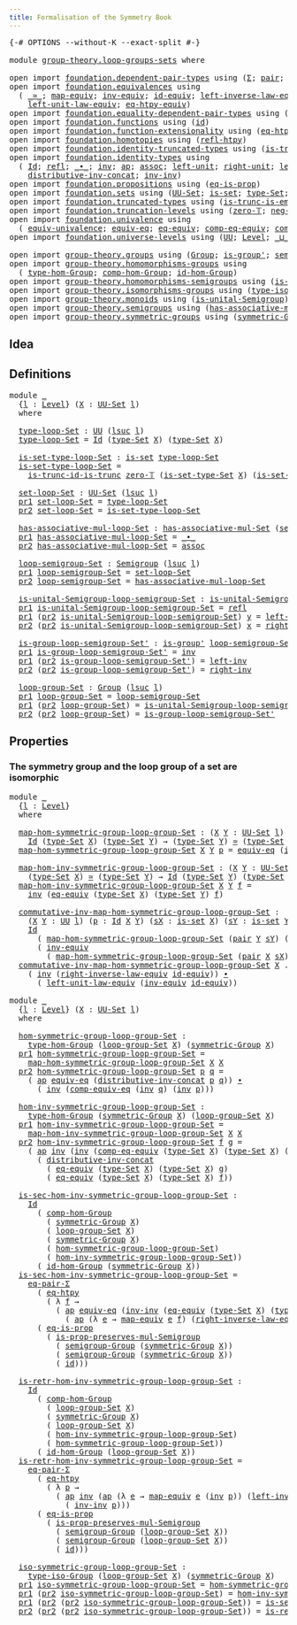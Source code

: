 ```yaml
---
title: Formalisation of the Symmetry Book
---
```


<pre class="Agda"><a id="60" class="Symbol">{-#</a> <a id="64" class="Keyword">OPTIONS</a> <a id="72" class="Pragma">--without-K</a> <a id="84" class="Pragma">--exact-split</a> <a id="98" class="Symbol">#-}</a>

<a id="103" class="Keyword">module</a> <a id="110" href="group-theory.loop-groups-sets.html" class="Module">group-theory.loop-groups-sets</a> <a id="140" class="Keyword">where</a>

<a id="147" class="Keyword">open</a> <a id="152" class="Keyword">import</a> <a id="159" href="foundation.dependent-pair-types.html" class="Module">foundation.dependent-pair-types</a> <a id="191" class="Keyword">using</a> <a id="197" class="Symbol">(</a><a id="198" href="foundation-core.dependent-pair-types.html#502" class="Record">Σ</a><a id="199" class="Symbol">;</a> <a id="201" href="foundation-core.dependent-pair-types.html#575" class="InductiveConstructor">pair</a><a id="205" class="Symbol">;</a> <a id="207" href="foundation-core.dependent-pair-types.html#592" class="Field">pr1</a><a id="210" class="Symbol">;</a> <a id="212" href="foundation-core.dependent-pair-types.html#604" class="Field">pr2</a><a id="215" class="Symbol">)</a>
<a id="217" class="Keyword">open</a> <a id="222" class="Keyword">import</a> <a id="229" href="foundation.equivalences.html" class="Module">foundation.equivalences</a> <a id="253" class="Keyword">using</a>
  <a id="261" class="Symbol">(</a> <a id="263" href="foundation-core.equivalences.html#1607" class="Function Operator">_≃_</a><a id="266" class="Symbol">;</a> <a id="268" href="foundation-core.equivalences.html#1807" class="Function">map-equiv</a><a id="277" class="Symbol">;</a> <a id="279" href="foundation-core.equivalences.html#5707" class="Function">inv-equiv</a><a id="288" class="Symbol">;</a> <a id="290" href="foundation-core.equivalences.html#2480" class="Function">id-equiv</a><a id="298" class="Symbol">;</a> <a id="300" href="foundation.equivalences.html#15246" class="Function">left-inverse-law-equiv</a><a id="322" class="Symbol">;</a> <a id="324" href="foundation.equivalences.html#15419" class="Function">right-inverse-law-equiv</a><a id="347" class="Symbol">;</a>
    <a id="353" href="foundation.equivalences.html#15020" class="Function">left-unit-law-equiv</a><a id="372" class="Symbol">;</a> <a id="374" href="foundation.equivalences.html#13465" class="Function">eq-htpy-equiv</a><a id="387" class="Symbol">)</a>
<a id="389" class="Keyword">open</a> <a id="394" class="Keyword">import</a> <a id="401" href="foundation.equality-dependent-pair-types.html" class="Module">foundation.equality-dependent-pair-types</a> <a id="442" class="Keyword">using</a> <a id="448" class="Symbol">(</a><a id="449" href="foundation.equality-dependent-pair-types.html#1372" class="Function">eq-pair-Σ</a><a id="458" class="Symbol">)</a>
<a id="460" class="Keyword">open</a> <a id="465" class="Keyword">import</a> <a id="472" href="foundation.functions.html" class="Module">foundation.functions</a> <a id="493" class="Keyword">using</a> <a id="499" class="Symbol">(</a><a id="500" href="foundation-core.functions.html#309" class="Function">id</a><a id="502" class="Symbol">)</a>
<a id="504" class="Keyword">open</a> <a id="509" class="Keyword">import</a> <a id="516" href="foundation.function-extensionality.html" class="Module">foundation.function-extensionality</a> <a id="551" class="Keyword">using</a> <a id="557" class="Symbol">(</a><a id="558" href="foundation-core.function-extensionality.html#1464" class="Function">eq-htpy</a><a id="565" class="Symbol">)</a>
<a id="567" class="Keyword">open</a> <a id="572" class="Keyword">import</a> <a id="579" href="foundation.homotopies.html" class="Module">foundation.homotopies</a> <a id="601" class="Keyword">using</a> <a id="607" class="Symbol">(</a><a id="608" href="foundation-core.homotopies.html#710" class="Function">refl-htpy</a><a id="617" class="Symbol">)</a>
<a id="619" class="Keyword">open</a> <a id="624" class="Keyword">import</a> <a id="631" href="foundation.identity-truncated-types.html" class="Module">foundation.identity-truncated-types</a> <a id="667" class="Keyword">using</a> <a id="673" class="Symbol">(</a><a id="674" href="foundation.identity-truncated-types.html#643" class="Function">is-trunc-id-is-trunc</a><a id="694" class="Symbol">)</a>
<a id="696" class="Keyword">open</a> <a id="701" class="Keyword">import</a> <a id="708" href="foundation.identity-types.html" class="Module">foundation.identity-types</a> <a id="734" class="Keyword">using</a>
  <a id="742" class="Symbol">(</a> <a id="744" href="foundation-core.identity-types.html#641" class="Datatype">Id</a><a id="746" class="Symbol">;</a> <a id="748" href="foundation-core.identity-types.html#694" class="InductiveConstructor">refl</a><a id="752" class="Symbol">;</a> <a id="754" href="foundation-core.identity-types.html#1239" class="Function Operator">_∙_</a><a id="757" class="Symbol">;</a> <a id="759" href="foundation-core.identity-types.html#1552" class="Function">inv</a><a id="762" class="Symbol">;</a> <a id="764" href="foundation-core.identity-types.html#2853" class="Function">ap</a><a id="766" class="Symbol">;</a> <a id="768" href="foundation-core.identity-types.html#1699" class="Function">assoc</a><a id="773" class="Symbol">;</a> <a id="775" href="foundation-core.identity-types.html#1828" class="Function">left-unit</a><a id="784" class="Symbol">;</a> <a id="786" href="foundation-core.identity-types.html#1905" class="Function">right-unit</a><a id="796" class="Symbol">;</a> <a id="798" href="foundation-core.identity-types.html#1995" class="Function">left-inv</a><a id="806" class="Symbol">;</a> <a id="808" href="foundation-core.identity-types.html#2081" class="Function">right-inv</a><a id="817" class="Symbol">;</a>
    <a id="823" href="foundation-core.identity-types.html#2248" class="Function">distributive-inv-concat</a><a id="846" class="Symbol">;</a> <a id="848" href="foundation-core.identity-types.html#2169" class="Function">inv-inv</a><a id="855" class="Symbol">)</a>
<a id="857" class="Keyword">open</a> <a id="862" class="Keyword">import</a> <a id="869" href="foundation.propositions.html" class="Module">foundation.propositions</a> <a id="893" class="Keyword">using</a> <a id="899" class="Symbol">(</a><a id="900" href="foundation-core.propositions.html#2707" class="Function">eq-is-prop</a><a id="910" class="Symbol">)</a>
<a id="912" class="Keyword">open</a> <a id="917" class="Keyword">import</a> <a id="924" href="foundation.sets.html" class="Module">foundation.sets</a> <a id="940" class="Keyword">using</a> <a id="946" class="Symbol">(</a><a id="947" href="foundation-core.sets.html#1177" class="Function">UU-Set</a><a id="953" class="Symbol">;</a> <a id="955" href="foundation-core.sets.html#1099" class="Function">is-set</a><a id="961" class="Symbol">;</a> <a id="963" href="foundation-core.sets.html#1291" class="Function">type-Set</a><a id="971" class="Symbol">;</a> <a id="973" href="foundation-core.sets.html#1342" class="Function">is-set-type-Set</a><a id="988" class="Symbol">)</a>
<a id="990" class="Keyword">open</a> <a id="995" class="Keyword">import</a> <a id="1002" href="foundation.truncated-types.html" class="Module">foundation.truncated-types</a> <a id="1029" class="Keyword">using</a> <a id="1035" class="Symbol">(</a><a id="1036" href="foundation-core.truncated-types.html#5203" class="Function">is-trunc-is-emb</a><a id="1051" class="Symbol">)</a>
<a id="1053" class="Keyword">open</a> <a id="1058" class="Keyword">import</a> <a id="1065" href="foundation.truncation-levels.html" class="Module">foundation.truncation-levels</a> <a id="1094" class="Keyword">using</a> <a id="1100" class="Symbol">(</a><a id="1101" href="foundation-core.truncation-levels.html#479" class="Function">zero-𝕋</a><a id="1107" class="Symbol">;</a> <a id="1109" href="foundation-core.truncation-levels.html#435" class="Function">neg-one-𝕋</a><a id="1118" class="Symbol">)</a>
<a id="1120" class="Keyword">open</a> <a id="1125" class="Keyword">import</a> <a id="1132" href="foundation.univalence.html" class="Module">foundation.univalence</a> <a id="1154" class="Keyword">using</a>
  <a id="1162" class="Symbol">(</a> <a id="1164" href="foundation.univalence.html#1385" class="Function">equiv-univalence</a><a id="1180" class="Symbol">;</a> <a id="1182" href="foundation-core.univalence.html#832" class="Function">equiv-eq</a><a id="1190" class="Symbol">;</a> <a id="1192" href="foundation.univalence.html#1280" class="Function">eq-equiv</a><a id="1200" class="Symbol">;</a> <a id="1202" href="foundation.univalence.html#3437" class="Function">comp-eq-equiv</a><a id="1215" class="Symbol">;</a> <a id="1217" href="foundation.univalence.html#3259" class="Function">comp-equiv-eq</a><a id="1230" class="Symbol">)</a>
<a id="1232" class="Keyword">open</a> <a id="1237" class="Keyword">import</a> <a id="1244" href="foundation.universe-levels.html" class="Module">foundation.universe-levels</a> <a id="1271" class="Keyword">using</a> <a id="1277" class="Symbol">(</a><a id="1278" href="foundation-core.universe-levels.html#222" class="Primitive">UU</a><a id="1280" class="Symbol">;</a> <a id="1282" href="Agda.Primitive.html#597" class="Postulate">Level</a><a id="1287" class="Symbol">;</a> <a id="1289" href="Agda.Primitive.html#810" class="Primitive Operator">_⊔_</a><a id="1292" class="Symbol">;</a> <a id="1294" href="Agda.Primitive.html#780" class="Primitive">lsuc</a><a id="1298" class="Symbol">)</a>

<a id="1301" class="Keyword">open</a> <a id="1306" class="Keyword">import</a> <a id="1313" href="group-theory.groups.html" class="Module">group-theory.groups</a> <a id="1333" class="Keyword">using</a> <a id="1339" class="Symbol">(</a><a id="1340" href="group-theory.groups.html#2468" class="Function">Group</a><a id="1345" class="Symbol">;</a> <a id="1347" href="group-theory.groups.html#1958" class="Function">is-group&#39;</a><a id="1356" class="Symbol">;</a> <a id="1358" href="group-theory.groups.html#2590" class="Function">semigroup-Group</a><a id="1373" class="Symbol">)</a>
<a id="1375" class="Keyword">open</a> <a id="1380" class="Keyword">import</a> <a id="1387" href="group-theory.homomorphisms-groups.html" class="Module">group-theory.homomorphisms-groups</a> <a id="1421" class="Keyword">using</a>
  <a id="1429" class="Symbol">(</a> <a id="1431" href="group-theory.homomorphisms-groups.html#1617" class="Function">type-hom-Group</a><a id="1445" class="Symbol">;</a> <a id="1447" href="group-theory.homomorphisms-groups.html#2243" class="Function">comp-hom-Group</a><a id="1461" class="Symbol">;</a> <a id="1463" href="group-theory.homomorphisms-groups.html#2074" class="Function">id-hom-Group</a><a id="1475" class="Symbol">)</a>
<a id="1477" class="Keyword">open</a> <a id="1482" class="Keyword">import</a> <a id="1489" href="group-theory.homomorphisms-semigroups.html" class="Module">group-theory.homomorphisms-semigroups</a> <a id="1527" class="Keyword">using</a> <a id="1533" class="Symbol">(</a><a id="1534" href="group-theory.homomorphisms-semigroups.html#2098" class="Function">is-prop-preserves-mul-Semigroup</a><a id="1565" class="Symbol">)</a>
<a id="1567" class="Keyword">open</a> <a id="1572" class="Keyword">import</a> <a id="1579" href="group-theory.isomorphisms-groups.html" class="Module">group-theory.isomorphisms-groups</a> <a id="1612" class="Keyword">using</a> <a id="1618" class="Symbol">(</a><a id="1619" href="group-theory.isomorphisms-groups.html#1701" class="Function">type-iso-Group</a><a id="1633" class="Symbol">)</a>
<a id="1635" class="Keyword">open</a> <a id="1640" class="Keyword">import</a> <a id="1647" href="group-theory.monoids.html" class="Module">group-theory.monoids</a> <a id="1668" class="Keyword">using</a> <a id="1674" class="Symbol">(</a><a id="1675" href="group-theory.monoids.html#897" class="Function">is-unital-Semigroup</a><a id="1694" class="Symbol">)</a>
<a id="1696" class="Keyword">open</a> <a id="1701" class="Keyword">import</a> <a id="1708" href="group-theory.semigroups.html" class="Module">group-theory.semigroups</a> <a id="1732" class="Keyword">using</a> <a id="1738" class="Symbol">(</a><a id="1739" href="group-theory.semigroups.html#611" class="Function">has-associative-mul-Set</a><a id="1762" class="Symbol">;</a> <a id="1764" href="group-theory.semigroups.html#737" class="Function">Semigroup</a><a id="1773" class="Symbol">)</a>
<a id="1775" class="Keyword">open</a> <a id="1780" class="Keyword">import</a> <a id="1787" href="group-theory.symmetric-groups.html" class="Module">group-theory.symmetric-groups</a> <a id="1817" class="Keyword">using</a> <a id="1823" class="Symbol">(</a><a id="1824" href="group-theory.symmetric-groups.html#3597" class="Function">symmetric-Group</a><a id="1839" class="Symbol">)</a>
</pre>
## Idea

## Definitions
<pre class="Agda"><a id="1878" class="Keyword">module</a> <a id="1885" href="group-theory.loop-groups-sets.html#1885" class="Module">_</a>
  <a id="1889" class="Symbol">{</a><a id="1890" href="group-theory.loop-groups-sets.html#1890" class="Bound">l</a> <a id="1892" class="Symbol">:</a> <a id="1894" href="Agda.Primitive.html#597" class="Postulate">Level</a><a id="1899" class="Symbol">}</a> <a id="1901" class="Symbol">(</a><a id="1902" href="group-theory.loop-groups-sets.html#1902" class="Bound">X</a> <a id="1904" class="Symbol">:</a> <a id="1906" href="foundation-core.sets.html#1177" class="Function">UU-Set</a> <a id="1913" href="group-theory.loop-groups-sets.html#1890" class="Bound">l</a><a id="1914" class="Symbol">)</a>
  <a id="1918" class="Keyword">where</a>

  <a id="1927" href="group-theory.loop-groups-sets.html#1927" class="Function">type-loop-Set</a> <a id="1941" class="Symbol">:</a> <a id="1943" href="foundation-core.universe-levels.html#222" class="Primitive">UU</a> <a id="1946" class="Symbol">(</a><a id="1947" href="Agda.Primitive.html#780" class="Primitive">lsuc</a> <a id="1952" href="group-theory.loop-groups-sets.html#1890" class="Bound">l</a><a id="1953" class="Symbol">)</a>
  <a id="1957" href="group-theory.loop-groups-sets.html#1927" class="Function">type-loop-Set</a> <a id="1971" class="Symbol">=</a> <a id="1973" href="foundation-core.identity-types.html#641" class="Datatype">Id</a> <a id="1976" class="Symbol">(</a><a id="1977" href="foundation-core.sets.html#1291" class="Function">type-Set</a> <a id="1986" href="group-theory.loop-groups-sets.html#1902" class="Bound">X</a><a id="1987" class="Symbol">)</a> <a id="1989" class="Symbol">(</a><a id="1990" href="foundation-core.sets.html#1291" class="Function">type-Set</a> <a id="1999" href="group-theory.loop-groups-sets.html#1902" class="Bound">X</a><a id="2000" class="Symbol">)</a>

  <a id="2005" href="group-theory.loop-groups-sets.html#2005" class="Function">is-set-type-loop-Set</a> <a id="2026" class="Symbol">:</a> <a id="2028" href="foundation-core.sets.html#1099" class="Function">is-set</a> <a id="2035" href="group-theory.loop-groups-sets.html#1927" class="Function">type-loop-Set</a>
  <a id="2051" href="group-theory.loop-groups-sets.html#2005" class="Function">is-set-type-loop-Set</a> <a id="2072" class="Symbol">=</a>
    <a id="2078" href="foundation.identity-truncated-types.html#643" class="Function">is-trunc-id-is-trunc</a> <a id="2099" href="foundation-core.truncation-levels.html#479" class="Function">zero-𝕋</a> <a id="2106" class="Symbol">(</a><a id="2107" href="foundation-core.sets.html#1342" class="Function">is-set-type-Set</a> <a id="2123" href="group-theory.loop-groups-sets.html#1902" class="Bound">X</a><a id="2124" class="Symbol">)</a> <a id="2126" class="Symbol">(</a><a id="2127" href="foundation-core.sets.html#1342" class="Function">is-set-type-Set</a> <a id="2143" href="group-theory.loop-groups-sets.html#1902" class="Bound">X</a><a id="2144" class="Symbol">)</a>

  <a id="2149" href="group-theory.loop-groups-sets.html#2149" class="Function">set-loop-Set</a> <a id="2162" class="Symbol">:</a> <a id="2164" href="foundation-core.sets.html#1177" class="Function">UU-Set</a> <a id="2171" class="Symbol">(</a><a id="2172" href="Agda.Primitive.html#780" class="Primitive">lsuc</a> <a id="2177" href="group-theory.loop-groups-sets.html#1890" class="Bound">l</a><a id="2178" class="Symbol">)</a>
  <a id="2182" href="foundation-core.dependent-pair-types.html#592" class="Field">pr1</a> <a id="2186" href="group-theory.loop-groups-sets.html#2149" class="Function">set-loop-Set</a> <a id="2199" class="Symbol">=</a> <a id="2201" href="group-theory.loop-groups-sets.html#1927" class="Function">type-loop-Set</a>
  <a id="2217" href="foundation-core.dependent-pair-types.html#604" class="Field">pr2</a> <a id="2221" href="group-theory.loop-groups-sets.html#2149" class="Function">set-loop-Set</a> <a id="2234" class="Symbol">=</a> <a id="2236" href="group-theory.loop-groups-sets.html#2005" class="Function">is-set-type-loop-Set</a>

  <a id="2260" href="group-theory.loop-groups-sets.html#2260" class="Function">has-associative-mul-loop-Set</a> <a id="2289" class="Symbol">:</a> <a id="2291" href="group-theory.semigroups.html#611" class="Function">has-associative-mul-Set</a> <a id="2315" class="Symbol">(</a><a id="2316" href="group-theory.loop-groups-sets.html#2149" class="Function">set-loop-Set</a><a id="2328" class="Symbol">)</a>
  <a id="2332" href="foundation-core.dependent-pair-types.html#592" class="Field">pr1</a> <a id="2336" href="group-theory.loop-groups-sets.html#2260" class="Function">has-associative-mul-loop-Set</a> <a id="2365" class="Symbol">=</a> <a id="2367" href="foundation-core.identity-types.html#1239" class="Function Operator">_∙_</a>
  <a id="2373" href="foundation-core.dependent-pair-types.html#604" class="Field">pr2</a> <a id="2377" href="group-theory.loop-groups-sets.html#2260" class="Function">has-associative-mul-loop-Set</a> <a id="2406" class="Symbol">=</a> <a id="2408" href="foundation-core.identity-types.html#1699" class="Function">assoc</a>

  <a id="2417" href="group-theory.loop-groups-sets.html#2417" class="Function">loop-semigroup-Set</a> <a id="2436" class="Symbol">:</a> <a id="2438" href="group-theory.semigroups.html#737" class="Function">Semigroup</a> <a id="2448" class="Symbol">(</a><a id="2449" href="Agda.Primitive.html#780" class="Primitive">lsuc</a> <a id="2454" href="group-theory.loop-groups-sets.html#1890" class="Bound">l</a><a id="2455" class="Symbol">)</a>
  <a id="2459" href="foundation-core.dependent-pair-types.html#592" class="Field">pr1</a> <a id="2463" href="group-theory.loop-groups-sets.html#2417" class="Function">loop-semigroup-Set</a> <a id="2482" class="Symbol">=</a> <a id="2484" href="group-theory.loop-groups-sets.html#2149" class="Function">set-loop-Set</a>
  <a id="2499" href="foundation-core.dependent-pair-types.html#604" class="Field">pr2</a> <a id="2503" href="group-theory.loop-groups-sets.html#2417" class="Function">loop-semigroup-Set</a> <a id="2522" class="Symbol">=</a> <a id="2524" href="group-theory.loop-groups-sets.html#2260" class="Function">has-associative-mul-loop-Set</a>

  <a id="2556" href="group-theory.loop-groups-sets.html#2556" class="Function">is-unital-Semigroup-loop-semigroup-Set</a> <a id="2595" class="Symbol">:</a> <a id="2597" href="group-theory.monoids.html#897" class="Function">is-unital-Semigroup</a> <a id="2617" href="group-theory.loop-groups-sets.html#2417" class="Function">loop-semigroup-Set</a>
  <a id="2638" href="foundation-core.dependent-pair-types.html#592" class="Field">pr1</a> <a id="2642" href="group-theory.loop-groups-sets.html#2556" class="Function">is-unital-Semigroup-loop-semigroup-Set</a> <a id="2681" class="Symbol">=</a> <a id="2683" href="foundation-core.identity-types.html#694" class="InductiveConstructor">refl</a>
  <a id="2690" href="foundation-core.dependent-pair-types.html#592" class="Field">pr1</a> <a id="2694" class="Symbol">(</a><a id="2695" href="foundation-core.dependent-pair-types.html#604" class="Field">pr2</a> <a id="2699" href="group-theory.loop-groups-sets.html#2556" class="Function">is-unital-Semigroup-loop-semigroup-Set</a><a id="2737" class="Symbol">)</a> <a id="2739" href="group-theory.loop-groups-sets.html#2739" class="Bound">y</a> <a id="2741" class="Symbol">=</a> <a id="2743" href="foundation-core.identity-types.html#1828" class="Function">left-unit</a>
  <a id="2755" href="foundation-core.dependent-pair-types.html#604" class="Field">pr2</a> <a id="2759" class="Symbol">(</a><a id="2760" href="foundation-core.dependent-pair-types.html#604" class="Field">pr2</a> <a id="2764" href="group-theory.loop-groups-sets.html#2556" class="Function">is-unital-Semigroup-loop-semigroup-Set</a><a id="2802" class="Symbol">)</a> <a id="2804" href="group-theory.loop-groups-sets.html#2804" class="Bound">x</a> <a id="2806" class="Symbol">=</a> <a id="2808" href="foundation-core.identity-types.html#1905" class="Function">right-unit</a>

  <a id="2822" href="group-theory.loop-groups-sets.html#2822" class="Function">is-group-loop-semigroup-Set&#39;</a> <a id="2851" class="Symbol">:</a> <a id="2853" href="group-theory.groups.html#1958" class="Function">is-group&#39;</a> <a id="2863" href="group-theory.loop-groups-sets.html#2417" class="Function">loop-semigroup-Set</a> <a id="2882" href="group-theory.loop-groups-sets.html#2556" class="Function">is-unital-Semigroup-loop-semigroup-Set</a>
  <a id="2923" href="foundation-core.dependent-pair-types.html#592" class="Field">pr1</a> <a id="2927" href="group-theory.loop-groups-sets.html#2822" class="Function">is-group-loop-semigroup-Set&#39;</a> <a id="2956" class="Symbol">=</a> <a id="2958" href="foundation-core.identity-types.html#1552" class="Function">inv</a>
  <a id="2964" href="foundation-core.dependent-pair-types.html#592" class="Field">pr1</a> <a id="2968" class="Symbol">(</a><a id="2969" href="foundation-core.dependent-pair-types.html#604" class="Field">pr2</a> <a id="2973" href="group-theory.loop-groups-sets.html#2822" class="Function">is-group-loop-semigroup-Set&#39;</a><a id="3001" class="Symbol">)</a> <a id="3003" class="Symbol">=</a> <a id="3005" href="foundation-core.identity-types.html#1995" class="Function">left-inv</a>
  <a id="3016" href="foundation-core.dependent-pair-types.html#604" class="Field">pr2</a> <a id="3020" class="Symbol">(</a><a id="3021" href="foundation-core.dependent-pair-types.html#604" class="Field">pr2</a> <a id="3025" href="group-theory.loop-groups-sets.html#2822" class="Function">is-group-loop-semigroup-Set&#39;</a><a id="3053" class="Symbol">)</a> <a id="3055" class="Symbol">=</a> <a id="3057" href="foundation-core.identity-types.html#2081" class="Function">right-inv</a>

  <a id="3070" href="group-theory.loop-groups-sets.html#3070" class="Function">loop-group-Set</a> <a id="3085" class="Symbol">:</a> <a id="3087" href="group-theory.groups.html#2468" class="Function">Group</a> <a id="3093" class="Symbol">(</a><a id="3094" href="Agda.Primitive.html#780" class="Primitive">lsuc</a> <a id="3099" href="group-theory.loop-groups-sets.html#1890" class="Bound">l</a><a id="3100" class="Symbol">)</a>
  <a id="3104" href="foundation-core.dependent-pair-types.html#592" class="Field">pr1</a> <a id="3108" href="group-theory.loop-groups-sets.html#3070" class="Function">loop-group-Set</a> <a id="3123" class="Symbol">=</a> <a id="3125" href="group-theory.loop-groups-sets.html#2417" class="Function">loop-semigroup-Set</a>
  <a id="3146" href="foundation-core.dependent-pair-types.html#592" class="Field">pr1</a> <a id="3150" class="Symbol">(</a><a id="3151" href="foundation-core.dependent-pair-types.html#604" class="Field">pr2</a> <a id="3155" href="group-theory.loop-groups-sets.html#3070" class="Function">loop-group-Set</a><a id="3169" class="Symbol">)</a> <a id="3171" class="Symbol">=</a> <a id="3173" href="group-theory.loop-groups-sets.html#2556" class="Function">is-unital-Semigroup-loop-semigroup-Set</a>
  <a id="3214" href="foundation-core.dependent-pair-types.html#604" class="Field">pr2</a> <a id="3218" class="Symbol">(</a><a id="3219" href="foundation-core.dependent-pair-types.html#604" class="Field">pr2</a> <a id="3223" href="group-theory.loop-groups-sets.html#3070" class="Function">loop-group-Set</a><a id="3237" class="Symbol">)</a> <a id="3239" class="Symbol">=</a> <a id="3241" href="group-theory.loop-groups-sets.html#2822" class="Function">is-group-loop-semigroup-Set&#39;</a>
</pre>
## Properties

### The symmetry group and the loop group of a set are isomorphic

<pre class="Agda"><a id="3365" class="Keyword">module</a> <a id="3372" href="group-theory.loop-groups-sets.html#3372" class="Module">_</a>
  <a id="3376" class="Symbol">{</a><a id="3377" href="group-theory.loop-groups-sets.html#3377" class="Bound">l</a> <a id="3379" class="Symbol">:</a> <a id="3381" href="Agda.Primitive.html#597" class="Postulate">Level</a><a id="3386" class="Symbol">}</a>
  <a id="3390" class="Keyword">where</a>

  <a id="3399" href="group-theory.loop-groups-sets.html#3399" class="Function">map-hom-symmetric-group-loop-group-Set</a> <a id="3438" class="Symbol">:</a> <a id="3440" class="Symbol">(</a><a id="3441" href="group-theory.loop-groups-sets.html#3441" class="Bound">X</a> <a id="3443" href="group-theory.loop-groups-sets.html#3443" class="Bound">Y</a> <a id="3445" class="Symbol">:</a> <a id="3447" href="foundation-core.sets.html#1177" class="Function">UU-Set</a> <a id="3454" href="group-theory.loop-groups-sets.html#3377" class="Bound">l</a><a id="3455" class="Symbol">)</a> <a id="3457" class="Symbol">→</a>
    <a id="3463" href="foundation-core.identity-types.html#641" class="Datatype">Id</a> <a id="3466" class="Symbol">(</a><a id="3467" href="foundation-core.sets.html#1291" class="Function">type-Set</a> <a id="3476" href="group-theory.loop-groups-sets.html#3441" class="Bound">X</a><a id="3477" class="Symbol">)</a> <a id="3479" class="Symbol">(</a><a id="3480" href="foundation-core.sets.html#1291" class="Function">type-Set</a> <a id="3489" href="group-theory.loop-groups-sets.html#3443" class="Bound">Y</a><a id="3490" class="Symbol">)</a> <a id="3492" class="Symbol">→</a> <a id="3494" class="Symbol">(</a><a id="3495" href="foundation-core.sets.html#1291" class="Function">type-Set</a> <a id="3504" href="group-theory.loop-groups-sets.html#3443" class="Bound">Y</a><a id="3505" class="Symbol">)</a> <a id="3507" href="foundation-core.equivalences.html#1607" class="Function Operator">≃</a> <a id="3509" class="Symbol">(</a><a id="3510" href="foundation-core.sets.html#1291" class="Function">type-Set</a> <a id="3519" href="group-theory.loop-groups-sets.html#3441" class="Bound">X</a><a id="3520" class="Symbol">)</a>
  <a id="3524" href="group-theory.loop-groups-sets.html#3399" class="Function">map-hom-symmetric-group-loop-group-Set</a> <a id="3563" href="group-theory.loop-groups-sets.html#3563" class="Bound">X</a> <a id="3565" href="group-theory.loop-groups-sets.html#3565" class="Bound">Y</a> <a id="3567" href="group-theory.loop-groups-sets.html#3567" class="Bound">p</a> <a id="3569" class="Symbol">=</a> <a id="3571" href="foundation-core.univalence.html#832" class="Function">equiv-eq</a> <a id="3580" class="Symbol">(</a><a id="3581" href="foundation-core.identity-types.html#1552" class="Function">inv</a> <a id="3585" href="group-theory.loop-groups-sets.html#3567" class="Bound">p</a><a id="3586" class="Symbol">)</a>

  <a id="3591" href="group-theory.loop-groups-sets.html#3591" class="Function">map-hom-inv-symmetric-group-loop-group-Set</a> <a id="3634" class="Symbol">:</a> <a id="3636" class="Symbol">(</a><a id="3637" href="group-theory.loop-groups-sets.html#3637" class="Bound">X</a> <a id="3639" href="group-theory.loop-groups-sets.html#3639" class="Bound">Y</a> <a id="3641" class="Symbol">:</a> <a id="3643" href="foundation-core.sets.html#1177" class="Function">UU-Set</a> <a id="3650" href="group-theory.loop-groups-sets.html#3377" class="Bound">l</a><a id="3651" class="Symbol">)</a> <a id="3653" class="Symbol">→</a>
    <a id="3659" class="Symbol">(</a><a id="3660" href="foundation-core.sets.html#1291" class="Function">type-Set</a> <a id="3669" href="group-theory.loop-groups-sets.html#3637" class="Bound">X</a><a id="3670" class="Symbol">)</a> <a id="3672" href="foundation-core.equivalences.html#1607" class="Function Operator">≃</a> <a id="3674" class="Symbol">(</a><a id="3675" href="foundation-core.sets.html#1291" class="Function">type-Set</a> <a id="3684" href="group-theory.loop-groups-sets.html#3639" class="Bound">Y</a><a id="3685" class="Symbol">)</a> <a id="3687" class="Symbol">→</a> <a id="3689" href="foundation-core.identity-types.html#641" class="Datatype">Id</a> <a id="3692" class="Symbol">(</a><a id="3693" href="foundation-core.sets.html#1291" class="Function">type-Set</a> <a id="3702" href="group-theory.loop-groups-sets.html#3639" class="Bound">Y</a><a id="3703" class="Symbol">)</a> <a id="3705" class="Symbol">(</a><a id="3706" href="foundation-core.sets.html#1291" class="Function">type-Set</a> <a id="3715" href="group-theory.loop-groups-sets.html#3637" class="Bound">X</a><a id="3716" class="Symbol">)</a>
  <a id="3720" href="group-theory.loop-groups-sets.html#3591" class="Function">map-hom-inv-symmetric-group-loop-group-Set</a> <a id="3763" href="group-theory.loop-groups-sets.html#3763" class="Bound">X</a> <a id="3765" href="group-theory.loop-groups-sets.html#3765" class="Bound">Y</a> <a id="3767" href="group-theory.loop-groups-sets.html#3767" class="Bound">f</a> <a id="3769" class="Symbol">=</a>
    <a id="3775" href="foundation-core.identity-types.html#1552" class="Function">inv</a> <a id="3779" class="Symbol">(</a><a id="3780" href="foundation.univalence.html#1280" class="Function">eq-equiv</a> <a id="3789" class="Symbol">(</a><a id="3790" href="foundation-core.sets.html#1291" class="Function">type-Set</a> <a id="3799" href="group-theory.loop-groups-sets.html#3763" class="Bound">X</a><a id="3800" class="Symbol">)</a> <a id="3802" class="Symbol">(</a><a id="3803" href="foundation-core.sets.html#1291" class="Function">type-Set</a> <a id="3812" href="group-theory.loop-groups-sets.html#3765" class="Bound">Y</a><a id="3813" class="Symbol">)</a> <a id="3815" href="group-theory.loop-groups-sets.html#3767" class="Bound">f</a><a id="3816" class="Symbol">)</a>

  <a id="3821" href="group-theory.loop-groups-sets.html#3821" class="Function">commutative-inv-map-hom-symmetric-group-loop-group-Set</a> <a id="3876" class="Symbol">:</a>
    <a id="3882" class="Symbol">(</a><a id="3883" href="group-theory.loop-groups-sets.html#3883" class="Bound">X</a> <a id="3885" href="group-theory.loop-groups-sets.html#3885" class="Bound">Y</a> <a id="3887" class="Symbol">:</a> <a id="3889" href="foundation-core.universe-levels.html#222" class="Primitive">UU</a> <a id="3892" href="group-theory.loop-groups-sets.html#3377" class="Bound">l</a><a id="3893" class="Symbol">)</a> <a id="3895" class="Symbol">(</a><a id="3896" href="group-theory.loop-groups-sets.html#3896" class="Bound">p</a> <a id="3898" class="Symbol">:</a> <a id="3900" href="foundation-core.identity-types.html#641" class="Datatype">Id</a> <a id="3903" href="group-theory.loop-groups-sets.html#3883" class="Bound">X</a> <a id="3905" href="group-theory.loop-groups-sets.html#3885" class="Bound">Y</a><a id="3906" class="Symbol">)</a> <a id="3908" class="Symbol">(</a><a id="3909" href="group-theory.loop-groups-sets.html#3909" class="Bound">sX</a> <a id="3912" class="Symbol">:</a> <a id="3914" href="foundation-core.sets.html#1099" class="Function">is-set</a> <a id="3921" href="group-theory.loop-groups-sets.html#3883" class="Bound">X</a><a id="3922" class="Symbol">)</a> <a id="3924" class="Symbol">(</a><a id="3925" href="group-theory.loop-groups-sets.html#3925" class="Bound">sY</a> <a id="3928" class="Symbol">:</a> <a id="3930" href="foundation-core.sets.html#1099" class="Function">is-set</a> <a id="3937" href="group-theory.loop-groups-sets.html#3885" class="Bound">Y</a><a id="3938" class="Symbol">)</a> <a id="3940" class="Symbol">→</a>
    <a id="3946" href="foundation-core.identity-types.html#641" class="Datatype">Id</a>
      <a id="3955" class="Symbol">(</a> <a id="3957" href="group-theory.loop-groups-sets.html#3399" class="Function">map-hom-symmetric-group-loop-group-Set</a> <a id="3996" class="Symbol">(</a><a id="3997" href="foundation-core.dependent-pair-types.html#575" class="InductiveConstructor">pair</a> <a id="4002" href="group-theory.loop-groups-sets.html#3885" class="Bound">Y</a> <a id="4004" href="group-theory.loop-groups-sets.html#3925" class="Bound">sY</a><a id="4006" class="Symbol">)</a> <a id="4008" class="Symbol">(</a><a id="4009" href="foundation-core.dependent-pair-types.html#575" class="InductiveConstructor">pair</a> <a id="4014" href="group-theory.loop-groups-sets.html#3883" class="Bound">X</a> <a id="4016" href="group-theory.loop-groups-sets.html#3909" class="Bound">sX</a><a id="4018" class="Symbol">)</a> <a id="4020" class="Symbol">(</a><a id="4021" href="foundation-core.identity-types.html#1552" class="Function">inv</a> <a id="4025" href="group-theory.loop-groups-sets.html#3896" class="Bound">p</a><a id="4026" class="Symbol">))</a>
      <a id="4035" class="Symbol">(</a> <a id="4037" href="foundation-core.equivalences.html#5707" class="Function">inv-equiv</a>
        <a id="4055" class="Symbol">(</a> <a id="4057" href="group-theory.loop-groups-sets.html#3399" class="Function">map-hom-symmetric-group-loop-group-Set</a> <a id="4096" class="Symbol">(</a><a id="4097" href="foundation-core.dependent-pair-types.html#575" class="InductiveConstructor">pair</a> <a id="4102" href="group-theory.loop-groups-sets.html#3883" class="Bound">X</a> <a id="4104" href="group-theory.loop-groups-sets.html#3909" class="Bound">sX</a><a id="4106" class="Symbol">)</a> <a id="4108" class="Symbol">(</a><a id="4109" href="foundation-core.dependent-pair-types.html#575" class="InductiveConstructor">pair</a> <a id="4114" href="group-theory.loop-groups-sets.html#3885" class="Bound">Y</a> <a id="4116" href="group-theory.loop-groups-sets.html#3925" class="Bound">sY</a><a id="4118" class="Symbol">)</a> <a id="4120" href="group-theory.loop-groups-sets.html#3896" class="Bound">p</a><a id="4121" class="Symbol">))</a>
  <a id="4126" href="group-theory.loop-groups-sets.html#3821" class="Function">commutative-inv-map-hom-symmetric-group-loop-group-Set</a> <a id="4181" href="group-theory.loop-groups-sets.html#4181" class="Bound">X</a> <a id="4183" class="DottedPattern Symbol">.</a><a id="4184" href="group-theory.loop-groups-sets.html#4181" class="DottedPattern Bound">X</a> <a id="4186" href="foundation-core.identity-types.html#694" class="InductiveConstructor">refl</a> <a id="4191" href="group-theory.loop-groups-sets.html#4191" class="Bound">sX</a> <a id="4194" href="group-theory.loop-groups-sets.html#4194" class="Bound">sY</a> <a id="4197" class="Symbol">=</a>
    <a id="4203" class="Symbol">(</a> <a id="4205" href="foundation-core.identity-types.html#1552" class="Function">inv</a> <a id="4209" class="Symbol">(</a><a id="4210" href="foundation.equivalences.html#15419" class="Function">right-inverse-law-equiv</a> <a id="4234" href="foundation-core.equivalences.html#2480" class="Function">id-equiv</a><a id="4242" class="Symbol">))</a> <a id="4245" href="foundation-core.identity-types.html#1239" class="Function Operator">∙</a>
      <a id="4253" class="Symbol">(</a> <a id="4255" href="foundation.equivalences.html#15020" class="Function">left-unit-law-equiv</a> <a id="4275" class="Symbol">(</a><a id="4276" href="foundation-core.equivalences.html#5707" class="Function">inv-equiv</a> <a id="4286" href="foundation-core.equivalences.html#2480" class="Function">id-equiv</a><a id="4294" class="Symbol">))</a>

<a id="4298" class="Keyword">module</a> <a id="4305" href="group-theory.loop-groups-sets.html#4305" class="Module">_</a>
  <a id="4309" class="Symbol">{</a><a id="4310" href="group-theory.loop-groups-sets.html#4310" class="Bound">l</a> <a id="4312" class="Symbol">:</a> <a id="4314" href="Agda.Primitive.html#597" class="Postulate">Level</a><a id="4319" class="Symbol">}</a> <a id="4321" class="Symbol">(</a><a id="4322" href="group-theory.loop-groups-sets.html#4322" class="Bound">X</a> <a id="4324" class="Symbol">:</a> <a id="4326" href="foundation-core.sets.html#1177" class="Function">UU-Set</a> <a id="4333" href="group-theory.loop-groups-sets.html#4310" class="Bound">l</a><a id="4334" class="Symbol">)</a>
  <a id="4338" class="Keyword">where</a>

  <a id="4347" href="group-theory.loop-groups-sets.html#4347" class="Function">hom-symmetric-group-loop-group-Set</a> <a id="4382" class="Symbol">:</a>
    <a id="4388" href="group-theory.homomorphisms-groups.html#1617" class="Function">type-hom-Group</a> <a id="4403" class="Symbol">(</a><a id="4404" href="group-theory.loop-groups-sets.html#3070" class="Function">loop-group-Set</a> <a id="4419" href="group-theory.loop-groups-sets.html#4322" class="Bound">X</a><a id="4420" class="Symbol">)</a> <a id="4422" class="Symbol">(</a><a id="4423" href="group-theory.symmetric-groups.html#3597" class="Function">symmetric-Group</a> <a id="4439" href="group-theory.loop-groups-sets.html#4322" class="Bound">X</a><a id="4440" class="Symbol">)</a>
  <a id="4444" href="foundation-core.dependent-pair-types.html#592" class="Field">pr1</a> <a id="4448" href="group-theory.loop-groups-sets.html#4347" class="Function">hom-symmetric-group-loop-group-Set</a> <a id="4483" class="Symbol">=</a>
    <a id="4489" href="group-theory.loop-groups-sets.html#3399" class="Function">map-hom-symmetric-group-loop-group-Set</a> <a id="4528" href="group-theory.loop-groups-sets.html#4322" class="Bound">X</a> <a id="4530" href="group-theory.loop-groups-sets.html#4322" class="Bound">X</a>
  <a id="4534" href="foundation-core.dependent-pair-types.html#604" class="Field">pr2</a> <a id="4538" href="group-theory.loop-groups-sets.html#4347" class="Function">hom-symmetric-group-loop-group-Set</a> <a id="4573" href="group-theory.loop-groups-sets.html#4573" class="Bound">p</a> <a id="4575" href="group-theory.loop-groups-sets.html#4575" class="Bound">q</a> <a id="4577" class="Symbol">=</a>
    <a id="4583" class="Symbol">(</a> <a id="4585" href="foundation-core.identity-types.html#2853" class="Function">ap</a> <a id="4588" href="foundation-core.univalence.html#832" class="Function">equiv-eq</a> <a id="4597" class="Symbol">(</a><a id="4598" href="foundation-core.identity-types.html#2248" class="Function">distributive-inv-concat</a> <a id="4622" href="group-theory.loop-groups-sets.html#4573" class="Bound">p</a> <a id="4624" href="group-theory.loop-groups-sets.html#4575" class="Bound">q</a><a id="4625" class="Symbol">))</a> <a id="4628" href="foundation-core.identity-types.html#1239" class="Function Operator">∙</a>
      <a id="4636" class="Symbol">(</a> <a id="4638" href="foundation-core.identity-types.html#1552" class="Function">inv</a> <a id="4642" class="Symbol">(</a><a id="4643" href="foundation.univalence.html#3259" class="Function">comp-equiv-eq</a> <a id="4657" class="Symbol">(</a><a id="4658" href="foundation-core.identity-types.html#1552" class="Function">inv</a> <a id="4662" href="group-theory.loop-groups-sets.html#4575" class="Bound">q</a><a id="4663" class="Symbol">)</a> <a id="4665" class="Symbol">(</a><a id="4666" href="foundation-core.identity-types.html#1552" class="Function">inv</a> <a id="4670" href="group-theory.loop-groups-sets.html#4573" class="Bound">p</a><a id="4671" class="Symbol">)))</a>

  <a id="4678" href="group-theory.loop-groups-sets.html#4678" class="Function">hom-inv-symmetric-group-loop-group-Set</a> <a id="4717" class="Symbol">:</a>
    <a id="4723" href="group-theory.homomorphisms-groups.html#1617" class="Function">type-hom-Group</a> <a id="4738" class="Symbol">(</a><a id="4739" href="group-theory.symmetric-groups.html#3597" class="Function">symmetric-Group</a> <a id="4755" href="group-theory.loop-groups-sets.html#4322" class="Bound">X</a><a id="4756" class="Symbol">)</a> <a id="4758" class="Symbol">(</a><a id="4759" href="group-theory.loop-groups-sets.html#3070" class="Function">loop-group-Set</a> <a id="4774" href="group-theory.loop-groups-sets.html#4322" class="Bound">X</a><a id="4775" class="Symbol">)</a>
  <a id="4779" href="foundation-core.dependent-pair-types.html#592" class="Field">pr1</a> <a id="4783" href="group-theory.loop-groups-sets.html#4678" class="Function">hom-inv-symmetric-group-loop-group-Set</a> <a id="4822" class="Symbol">=</a>
    <a id="4828" href="group-theory.loop-groups-sets.html#3591" class="Function">map-hom-inv-symmetric-group-loop-group-Set</a> <a id="4871" href="group-theory.loop-groups-sets.html#4322" class="Bound">X</a> <a id="4873" href="group-theory.loop-groups-sets.html#4322" class="Bound">X</a>
  <a id="4877" href="foundation-core.dependent-pair-types.html#604" class="Field">pr2</a> <a id="4881" href="group-theory.loop-groups-sets.html#4678" class="Function">hom-inv-symmetric-group-loop-group-Set</a> <a id="4920" href="group-theory.loop-groups-sets.html#4920" class="Bound">f</a> <a id="4922" href="group-theory.loop-groups-sets.html#4922" class="Bound">g</a> <a id="4924" class="Symbol">=</a>
    <a id="4930" class="Symbol">(</a> <a id="4932" href="foundation-core.identity-types.html#2853" class="Function">ap</a> <a id="4935" href="foundation-core.identity-types.html#1552" class="Function">inv</a> <a id="4939" class="Symbol">(</a><a id="4940" href="foundation-core.identity-types.html#1552" class="Function">inv</a> <a id="4944" class="Symbol">(</a><a id="4945" href="foundation.univalence.html#3437" class="Function">comp-eq-equiv</a> <a id="4959" class="Symbol">(</a><a id="4960" href="foundation-core.sets.html#1291" class="Function">type-Set</a> <a id="4969" href="group-theory.loop-groups-sets.html#4322" class="Bound">X</a><a id="4970" class="Symbol">)</a> <a id="4972" class="Symbol">(</a><a id="4973" href="foundation-core.sets.html#1291" class="Function">type-Set</a> <a id="4982" href="group-theory.loop-groups-sets.html#4322" class="Bound">X</a><a id="4983" class="Symbol">)</a> <a id="4985" class="Symbol">(</a><a id="4986" href="foundation-core.sets.html#1291" class="Function">type-Set</a> <a id="4995" href="group-theory.loop-groups-sets.html#4322" class="Bound">X</a><a id="4996" class="Symbol">)</a> <a id="4998" href="group-theory.loop-groups-sets.html#4922" class="Bound">g</a> <a id="5000" href="group-theory.loop-groups-sets.html#4920" class="Bound">f</a><a id="5001" class="Symbol">)))</a> <a id="5005" href="foundation-core.identity-types.html#1239" class="Function Operator">∙</a>
      <a id="5013" class="Symbol">(</a> <a id="5015" href="foundation-core.identity-types.html#2248" class="Function">distributive-inv-concat</a>
        <a id="5047" class="Symbol">(</a> <a id="5049" href="foundation.univalence.html#1280" class="Function">eq-equiv</a> <a id="5058" class="Symbol">(</a><a id="5059" href="foundation-core.sets.html#1291" class="Function">type-Set</a> <a id="5068" href="group-theory.loop-groups-sets.html#4322" class="Bound">X</a><a id="5069" class="Symbol">)</a> <a id="5071" class="Symbol">(</a><a id="5072" href="foundation-core.sets.html#1291" class="Function">type-Set</a> <a id="5081" href="group-theory.loop-groups-sets.html#4322" class="Bound">X</a><a id="5082" class="Symbol">)</a> <a id="5084" href="group-theory.loop-groups-sets.html#4922" class="Bound">g</a><a id="5085" class="Symbol">)</a>
        <a id="5095" class="Symbol">(</a> <a id="5097" href="foundation.univalence.html#1280" class="Function">eq-equiv</a> <a id="5106" class="Symbol">(</a><a id="5107" href="foundation-core.sets.html#1291" class="Function">type-Set</a> <a id="5116" href="group-theory.loop-groups-sets.html#4322" class="Bound">X</a><a id="5117" class="Symbol">)</a> <a id="5119" class="Symbol">(</a><a id="5120" href="foundation-core.sets.html#1291" class="Function">type-Set</a> <a id="5129" href="group-theory.loop-groups-sets.html#4322" class="Bound">X</a><a id="5130" class="Symbol">)</a> <a id="5132" href="group-theory.loop-groups-sets.html#4920" class="Bound">f</a><a id="5133" class="Symbol">))</a>

  <a id="5139" href="group-theory.loop-groups-sets.html#5139" class="Function">is-sec-hom-inv-symmetric-group-loop-group-Set</a> <a id="5185" class="Symbol">:</a>
    <a id="5191" href="foundation-core.identity-types.html#641" class="Datatype">Id</a>
      <a id="5200" class="Symbol">(</a> <a id="5202" href="group-theory.homomorphisms-groups.html#2243" class="Function">comp-hom-Group</a>
        <a id="5225" class="Symbol">(</a> <a id="5227" href="group-theory.symmetric-groups.html#3597" class="Function">symmetric-Group</a> <a id="5243" href="group-theory.loop-groups-sets.html#4322" class="Bound">X</a><a id="5244" class="Symbol">)</a>
        <a id="5254" class="Symbol">(</a> <a id="5256" href="group-theory.loop-groups-sets.html#3070" class="Function">loop-group-Set</a> <a id="5271" href="group-theory.loop-groups-sets.html#4322" class="Bound">X</a><a id="5272" class="Symbol">)</a>
        <a id="5282" class="Symbol">(</a> <a id="5284" href="group-theory.symmetric-groups.html#3597" class="Function">symmetric-Group</a> <a id="5300" href="group-theory.loop-groups-sets.html#4322" class="Bound">X</a><a id="5301" class="Symbol">)</a>
        <a id="5311" class="Symbol">(</a> <a id="5313" href="group-theory.loop-groups-sets.html#4347" class="Function">hom-symmetric-group-loop-group-Set</a><a id="5347" class="Symbol">)</a>
        <a id="5357" class="Symbol">(</a> <a id="5359" href="group-theory.loop-groups-sets.html#4678" class="Function">hom-inv-symmetric-group-loop-group-Set</a><a id="5397" class="Symbol">))</a>
      <a id="5406" class="Symbol">(</a> <a id="5408" href="group-theory.homomorphisms-groups.html#2074" class="Function">id-hom-Group</a> <a id="5421" class="Symbol">(</a><a id="5422" href="group-theory.symmetric-groups.html#3597" class="Function">symmetric-Group</a> <a id="5438" href="group-theory.loop-groups-sets.html#4322" class="Bound">X</a><a id="5439" class="Symbol">))</a>
  <a id="5444" href="group-theory.loop-groups-sets.html#5139" class="Function">is-sec-hom-inv-symmetric-group-loop-group-Set</a> <a id="5490" class="Symbol">=</a>
    <a id="5496" href="foundation.equality-dependent-pair-types.html#1372" class="Function">eq-pair-Σ</a>
      <a id="5512" class="Symbol">(</a> <a id="5514" href="foundation-core.function-extensionality.html#1464" class="Function">eq-htpy</a>
        <a id="5530" class="Symbol">(</a> <a id="5532" class="Symbol">λ</a> <a id="5534" href="group-theory.loop-groups-sets.html#5534" class="Bound">f</a> <a id="5536" class="Symbol">→</a>
          <a id="5548" class="Symbol">(</a> <a id="5550" href="foundation-core.identity-types.html#2853" class="Function">ap</a> <a id="5553" href="foundation-core.univalence.html#832" class="Function">equiv-eq</a> <a id="5562" class="Symbol">(</a><a id="5563" href="foundation-core.identity-types.html#2169" class="Function">inv-inv</a> <a id="5571" class="Symbol">(</a><a id="5572" href="foundation.univalence.html#1280" class="Function">eq-equiv</a> <a id="5581" class="Symbol">(</a><a id="5582" href="foundation-core.sets.html#1291" class="Function">type-Set</a> <a id="5591" href="group-theory.loop-groups-sets.html#4322" class="Bound">X</a><a id="5592" class="Symbol">)</a> <a id="5594" class="Symbol">(</a><a id="5595" href="foundation-core.sets.html#1291" class="Function">type-Set</a> <a id="5604" href="group-theory.loop-groups-sets.html#4322" class="Bound">X</a><a id="5605" class="Symbol">)</a> <a id="5607" href="group-theory.loop-groups-sets.html#5534" class="Bound">f</a><a id="5608" class="Symbol">)))</a> <a id="5612" href="foundation-core.identity-types.html#1239" class="Function Operator">∙</a>
            <a id="5626" class="Symbol">(</a> <a id="5628" href="foundation-core.identity-types.html#2853" class="Function">ap</a> <a id="5631" class="Symbol">(λ</a> <a id="5634" href="group-theory.loop-groups-sets.html#5634" class="Bound">e</a> <a id="5636" class="Symbol">→</a> <a id="5638" href="foundation-core.equivalences.html#1807" class="Function">map-equiv</a> <a id="5648" href="group-theory.loop-groups-sets.html#5634" class="Bound">e</a> <a id="5650" href="group-theory.loop-groups-sets.html#5534" class="Bound">f</a><a id="5651" class="Symbol">)</a> <a id="5653" class="Symbol">(</a><a id="5654" href="foundation.equivalences.html#15419" class="Function">right-inverse-law-equiv</a> <a id="5678" href="foundation.univalence.html#1385" class="Function">equiv-univalence</a><a id="5694" class="Symbol">))))</a>
      <a id="5705" class="Symbol">(</a> <a id="5707" href="foundation-core.propositions.html#2707" class="Function">eq-is-prop</a>
        <a id="5726" class="Symbol">(</a> <a id="5728" href="group-theory.homomorphisms-semigroups.html#2098" class="Function">is-prop-preserves-mul-Semigroup</a>
          <a id="5770" class="Symbol">(</a> <a id="5772" href="group-theory.groups.html#2590" class="Function">semigroup-Group</a> <a id="5788" class="Symbol">(</a><a id="5789" href="group-theory.symmetric-groups.html#3597" class="Function">symmetric-Group</a> <a id="5805" href="group-theory.loop-groups-sets.html#4322" class="Bound">X</a><a id="5806" class="Symbol">))</a>
          <a id="5819" class="Symbol">(</a> <a id="5821" href="group-theory.groups.html#2590" class="Function">semigroup-Group</a> <a id="5837" class="Symbol">(</a><a id="5838" href="group-theory.symmetric-groups.html#3597" class="Function">symmetric-Group</a> <a id="5854" href="group-theory.loop-groups-sets.html#4322" class="Bound">X</a><a id="5855" class="Symbol">))</a>
          <a id="5868" class="Symbol">(</a> <a id="5870" href="foundation-core.functions.html#309" class="Function">id</a><a id="5872" class="Symbol">)))</a>

  <a id="5879" href="group-theory.loop-groups-sets.html#5879" class="Function">is-retr-hom-inv-symmetric-group-loop-group-Set</a> <a id="5926" class="Symbol">:</a>
    <a id="5932" href="foundation-core.identity-types.html#641" class="Datatype">Id</a>
      <a id="5941" class="Symbol">(</a> <a id="5943" href="group-theory.homomorphisms-groups.html#2243" class="Function">comp-hom-Group</a>
        <a id="5966" class="Symbol">(</a> <a id="5968" href="group-theory.loop-groups-sets.html#3070" class="Function">loop-group-Set</a> <a id="5983" href="group-theory.loop-groups-sets.html#4322" class="Bound">X</a><a id="5984" class="Symbol">)</a>
        <a id="5994" class="Symbol">(</a> <a id="5996" href="group-theory.symmetric-groups.html#3597" class="Function">symmetric-Group</a> <a id="6012" href="group-theory.loop-groups-sets.html#4322" class="Bound">X</a><a id="6013" class="Symbol">)</a>
        <a id="6023" class="Symbol">(</a> <a id="6025" href="group-theory.loop-groups-sets.html#3070" class="Function">loop-group-Set</a> <a id="6040" href="group-theory.loop-groups-sets.html#4322" class="Bound">X</a><a id="6041" class="Symbol">)</a>
        <a id="6051" class="Symbol">(</a> <a id="6053" href="group-theory.loop-groups-sets.html#4678" class="Function">hom-inv-symmetric-group-loop-group-Set</a><a id="6091" class="Symbol">)</a>
        <a id="6101" class="Symbol">(</a> <a id="6103" href="group-theory.loop-groups-sets.html#4347" class="Function">hom-symmetric-group-loop-group-Set</a><a id="6137" class="Symbol">))</a>
      <a id="6146" class="Symbol">(</a> <a id="6148" href="group-theory.homomorphisms-groups.html#2074" class="Function">id-hom-Group</a> <a id="6161" class="Symbol">(</a><a id="6162" href="group-theory.loop-groups-sets.html#3070" class="Function">loop-group-Set</a> <a id="6177" href="group-theory.loop-groups-sets.html#4322" class="Bound">X</a><a id="6178" class="Symbol">))</a>
  <a id="6183" href="group-theory.loop-groups-sets.html#5879" class="Function">is-retr-hom-inv-symmetric-group-loop-group-Set</a> <a id="6230" class="Symbol">=</a>
    <a id="6236" href="foundation.equality-dependent-pair-types.html#1372" class="Function">eq-pair-Σ</a>
      <a id="6252" class="Symbol">(</a> <a id="6254" href="foundation-core.function-extensionality.html#1464" class="Function">eq-htpy</a>
        <a id="6270" class="Symbol">(</a> <a id="6272" class="Symbol">λ</a> <a id="6274" href="group-theory.loop-groups-sets.html#6274" class="Bound">p</a> <a id="6276" class="Symbol">→</a>
          <a id="6288" class="Symbol">(</a> <a id="6290" href="foundation-core.identity-types.html#2853" class="Function">ap</a> <a id="6293" href="foundation-core.identity-types.html#1552" class="Function">inv</a> <a id="6297" class="Symbol">(</a><a id="6298" href="foundation-core.identity-types.html#2853" class="Function">ap</a> <a id="6301" class="Symbol">(λ</a> <a id="6304" href="group-theory.loop-groups-sets.html#6304" class="Bound">e</a> <a id="6306" class="Symbol">→</a> <a id="6308" href="foundation-core.equivalences.html#1807" class="Function">map-equiv</a> <a id="6318" href="group-theory.loop-groups-sets.html#6304" class="Bound">e</a> <a id="6320" class="Symbol">(</a><a id="6321" href="foundation-core.identity-types.html#1552" class="Function">inv</a> <a id="6325" href="group-theory.loop-groups-sets.html#6274" class="Bound">p</a><a id="6326" class="Symbol">))</a> <a id="6329" class="Symbol">(</a><a id="6330" href="foundation.equivalences.html#15246" class="Function">left-inverse-law-equiv</a> <a id="6353" href="foundation.univalence.html#1385" class="Function">equiv-univalence</a><a id="6369" class="Symbol">)))</a> <a id="6373" href="foundation-core.identity-types.html#1239" class="Function Operator">∙</a>
            <a id="6387" class="Symbol">(</a> <a id="6389" href="foundation-core.identity-types.html#2169" class="Function">inv-inv</a> <a id="6397" href="group-theory.loop-groups-sets.html#6274" class="Bound">p</a><a id="6398" class="Symbol">)))</a>
      <a id="6408" class="Symbol">(</a> <a id="6410" href="foundation-core.propositions.html#2707" class="Function">eq-is-prop</a>
        <a id="6429" class="Symbol">(</a> <a id="6431" href="group-theory.homomorphisms-semigroups.html#2098" class="Function">is-prop-preserves-mul-Semigroup</a>
          <a id="6473" class="Symbol">(</a> <a id="6475" href="group-theory.groups.html#2590" class="Function">semigroup-Group</a> <a id="6491" class="Symbol">(</a><a id="6492" href="group-theory.loop-groups-sets.html#3070" class="Function">loop-group-Set</a> <a id="6507" href="group-theory.loop-groups-sets.html#4322" class="Bound">X</a><a id="6508" class="Symbol">))</a>
          <a id="6521" class="Symbol">(</a> <a id="6523" href="group-theory.groups.html#2590" class="Function">semigroup-Group</a> <a id="6539" class="Symbol">(</a><a id="6540" href="group-theory.loop-groups-sets.html#3070" class="Function">loop-group-Set</a> <a id="6555" href="group-theory.loop-groups-sets.html#4322" class="Bound">X</a><a id="6556" class="Symbol">))</a>
          <a id="6569" class="Symbol">(</a> <a id="6571" href="foundation-core.functions.html#309" class="Function">id</a><a id="6573" class="Symbol">)))</a>

  <a id="6580" href="group-theory.loop-groups-sets.html#6580" class="Function">iso-symmetric-group-loop-group-Set</a> <a id="6615" class="Symbol">:</a>
    <a id="6621" href="group-theory.isomorphisms-groups.html#1701" class="Function">type-iso-Group</a> <a id="6636" class="Symbol">(</a><a id="6637" href="group-theory.loop-groups-sets.html#3070" class="Function">loop-group-Set</a> <a id="6652" href="group-theory.loop-groups-sets.html#4322" class="Bound">X</a><a id="6653" class="Symbol">)</a> <a id="6655" class="Symbol">(</a><a id="6656" href="group-theory.symmetric-groups.html#3597" class="Function">symmetric-Group</a> <a id="6672" href="group-theory.loop-groups-sets.html#4322" class="Bound">X</a><a id="6673" class="Symbol">)</a>
  <a id="6677" href="foundation-core.dependent-pair-types.html#592" class="Field">pr1</a> <a id="6681" href="group-theory.loop-groups-sets.html#6580" class="Function">iso-symmetric-group-loop-group-Set</a> <a id="6716" class="Symbol">=</a> <a id="6718" href="group-theory.loop-groups-sets.html#4347" class="Function">hom-symmetric-group-loop-group-Set</a>
  <a id="6755" href="foundation-core.dependent-pair-types.html#592" class="Field">pr1</a> <a id="6759" class="Symbol">(</a><a id="6760" href="foundation-core.dependent-pair-types.html#604" class="Field">pr2</a> <a id="6764" href="group-theory.loop-groups-sets.html#6580" class="Function">iso-symmetric-group-loop-group-Set</a><a id="6798" class="Symbol">)</a> <a id="6800" class="Symbol">=</a> <a id="6802" href="group-theory.loop-groups-sets.html#4678" class="Function">hom-inv-symmetric-group-loop-group-Set</a>
  <a id="6843" href="foundation-core.dependent-pair-types.html#592" class="Field">pr1</a> <a id="6847" class="Symbol">(</a><a id="6848" href="foundation-core.dependent-pair-types.html#604" class="Field">pr2</a> <a id="6852" class="Symbol">(</a><a id="6853" href="foundation-core.dependent-pair-types.html#604" class="Field">pr2</a> <a id="6857" href="group-theory.loop-groups-sets.html#6580" class="Function">iso-symmetric-group-loop-group-Set</a><a id="6891" class="Symbol">))</a> <a id="6894" class="Symbol">=</a> <a id="6896" href="group-theory.loop-groups-sets.html#5139" class="Function">is-sec-hom-inv-symmetric-group-loop-group-Set</a>
  <a id="6944" href="foundation-core.dependent-pair-types.html#604" class="Field">pr2</a> <a id="6948" class="Symbol">(</a><a id="6949" href="foundation-core.dependent-pair-types.html#604" class="Field">pr2</a> <a id="6953" class="Symbol">(</a><a id="6954" href="foundation-core.dependent-pair-types.html#604" class="Field">pr2</a> <a id="6958" href="group-theory.loop-groups-sets.html#6580" class="Function">iso-symmetric-group-loop-group-Set</a><a id="6992" class="Symbol">))</a> <a id="6995" class="Symbol">=</a> <a id="6997" href="group-theory.loop-groups-sets.html#5879" class="Function">is-retr-hom-inv-symmetric-group-loop-group-Set</a>
</pre>
